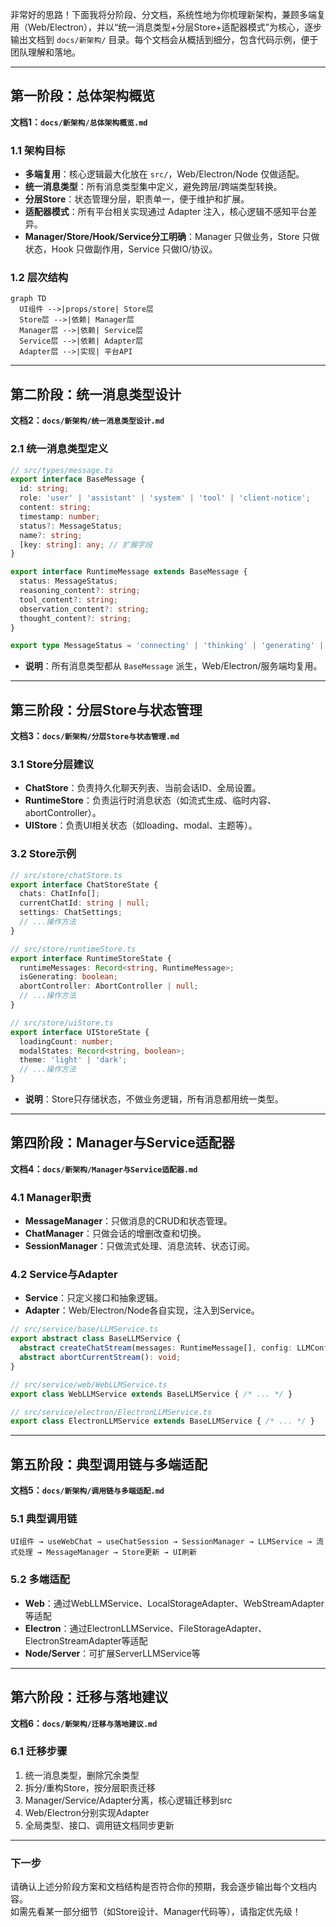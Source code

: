 非常好的思路！下面我将分阶段、分文档，系统性地为你梳理新架构，兼顾多端复用（Web/Electron），并以“统一消息类型+分层Store+适配器模式”为核心，逐步输出文档到 `docs/新架构/` 目录。每个文档会从概括到细分，包含代码示例，便于团队理解和落地。

---

## 第一阶段：总体架构概览

**文档1：`docs/新架构/总体架构概览.md`**

### 1.1 架构目标
- **多端复用**：核心逻辑最大化放在 `src/`，Web/Electron/Node 仅做适配。
- **统一消息类型**：所有消息类型集中定义，避免跨层/跨端类型转换。
- **分层Store**：状态管理分层，职责单一，便于维护和扩展。
- **适配器模式**：所有平台相关实现通过 Adapter 注入，核心逻辑不感知平台差异。
- **Manager/Store/Hook/Service分工明确**：Manager 只做业务，Store 只做状态，Hook 只做副作用，Service 只做IO/协议。

### 1.2 层次结构
```mermaid
graph TD
  UI组件 -->|props/store| Store层
  Store层 -->|依赖| Manager层
  Manager层 -->|依赖| Service层
  Service层 -->|依赖| Adapter层
  Adapter层 -->|实现| 平台API
```

---

## 第二阶段：统一消息类型设计

**文档2：`docs/新架构/统一消息类型设计.md`**

### 2.1 统一消息类型定义
```typescript
// src/types/message.ts
export interface BaseMessage {
  id: string;
  role: 'user' | 'assistant' | 'system' | 'tool' | 'client-notice';
  content: string;
  timestamp: number;
  status?: MessageStatus;
  name?: string;
  [key: string]: any; // 扩展字段
}

export interface RuntimeMessage extends BaseMessage {
  status: MessageStatus;
  reasoning_content?: string;
  tool_content?: string;
  observation_content?: string;
  thought_content?: string;
}

export type MessageStatus = 'connecting' | 'thinking' | 'generating' | 'stable' | 'done' | 'error';
```
- **说明**：所有消息类型都从 `BaseMessage` 派生，Web/Electron/服务端均复用。

---

## 第三阶段：分层Store与状态管理

**文档3：`docs/新架构/分层Store与状态管理.md`**

### 3.1 Store分层建议
- **ChatStore**：负责持久化聊天列表、当前会话ID、全局设置。
- **RuntimeStore**：负责运行时消息状态（如流式生成、临时内容、abortController）。
- **UIStore**：负责UI相关状态（如loading、modal、主题等）。

### 3.2 Store示例
```typescript
// src/store/chatStore.ts
export interface ChatStoreState {
  chats: ChatInfo[];
  currentChatId: string | null;
  settings: ChatSettings;
  // ...操作方法
}

// src/store/runtimeStore.ts
export interface RuntimeStoreState {
  runtimeMessages: Record<string, RuntimeMessage>;
  isGenerating: boolean;
  abortController: AbortController | null;
  // ...操作方法
}

// src/store/uiStore.ts
export interface UIStoreState {
  loadingCount: number;
  modalStates: Record<string, boolean>;
  theme: 'light' | 'dark';
  // ...操作方法
}
```
- **说明**：Store只存储状态，不做业务逻辑，所有消息都用统一类型。

---

## 第四阶段：Manager与Service适配器

**文档4：`docs/新架构/Manager与Service适配器.md`**

### 4.1 Manager职责
- **MessageManager**：只做消息的CRUD和状态管理。
- **ChatManager**：只做会话的增删改查和切换。
- **SessionManager**：只做流式处理、消息流转、状态订阅。

### 4.2 Service与Adapter
- **Service**：只定义接口和抽象逻辑。
- **Adapter**：Web/Electron/Node各自实现，注入到Service。

```typescript
// src/service/base/LLMService.ts
export abstract class BaseLLMService {
  abstract createChatStream(messages: RuntimeMessage[], config: LLMConfig): Promise<ReadableStream<Uint8Array>>;
  abstract abortCurrentStream(): void;
}

// src/service/web/WebLLMService.ts
export class WebLLMService extends BaseLLMService { /* ... */ }

// src/service/electron/ElectronLLMService.ts
export class ElectronLLMService extends BaseLLMService { /* ... */ }
```

---

## 第五阶段：典型调用链与多端适配

**文档5：`docs/新架构/调用链与多端适配.md`**

### 5.1 典型调用链
```
UI组件 → useWebChat → useChatSession → SessionManager → LLMService → 流式处理 → MessageManager → Store更新 → UI刷新
```

### 5.2 多端适配
- **Web**：通过WebLLMService、LocalStorageAdapter、WebStreamAdapter等适配
- **Electron**：通过ElectronLLMService、FileStorageAdapter、ElectronStreamAdapter等适配
- **Node/Server**：可扩展ServerLLMService等

---

## 第六阶段：迁移与落地建议

**文档6：`docs/新架构/迁移与落地建议.md`**

### 6.1 迁移步骤
1. 统一消息类型，删除冗余类型
2. 拆分/重构Store，按分层职责迁移
3. Manager/Service/Adapter分离，核心逻辑迁移到src
4. Web/Electron分别实现Adapter
5. 全局类型、接口、调用链文档同步更新

---

### 下一步
请确认上述分阶段方案和文档结构是否符合你的预期，我会逐步输出每个文档内容。  
如需先看某一部分细节（如Store设计、Manager代码等），请指定优先级！